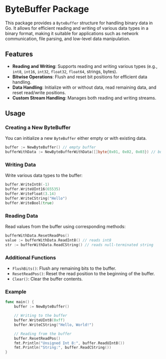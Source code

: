 
# ByteBuffer Package

This package provides a `ByteBuffer` structure for handling binary data in Go.
It allows for efficient reading and writing of various data types in a binary format, making it suitable for applications such as network communication, file parsing, and low-level data manipulation.

## Features
- **Reading and Writing**: Supports reading and writing various types (e.g., `int8`, `int16`, `int32`, `float32`, `float64`, strings, bytes).
- **Bitwise Operations**: Flush and reset bit positions for efficient data handling.
- **Data Handling**: Initialize with or without data, read remaining data, and reset read/write positions.
- **Custom Stream Handling**: Manages both reading and writing streams.

## Usage

### Creating a New ByteBuffer
You can initialize a new `ByteBuffer` either empty or with existing data.

```go
buffer := NewByteBuffer() // empty buffer
bufferWithData := NewByteBufferWithData([]byte{0x01, 0x02, 0x03}) // buffer with data
```

### Writing Data
Write various data types to the buffer:
```go
buffer.WriteInt8(-1)
buffer.WriteUInt16(65535)
buffer.WriteFloat(3.14)
buffer.WriteCString("Hello")
buffer.WriteBool(true)
```

### Reading Data
Read values from the buffer using corresponding methods:
```go
bufferWithData.ResetReadPos()
value := bufferWithData.ReadInt8() // reads int8
str := bufferWithData.ReadCString() // reads null-terminated string
```

### Additional Functions
- `FlushBits()`: Flush any remaining bits to the buffer.
- `ResetReadPos()`: Reset the read position to the beginning of the buffer.
- `Clear()`: Clear the buffer contents.

### Example
```go
func main() {
	buffer := NewByteBuffer()

	// Writing to the buffer
	buffer.WriteUInt8(0xff)
	buffer.WriteCString("Hello, World!")

	// Reading from the buffer
	buffer.ResetReadPos()
	fmt.Println("Unsigned Int 8:", buffer.ReadUInt8())
	fmt.Println("String:", buffer.ReadCString())
}
```
